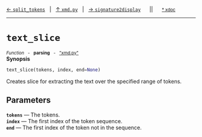 [&#8592; `split_tokens`](xmd.py--split_tokens.md)&nbsp;&nbsp;&nbsp;|&nbsp;&nbsp;&nbsp;[&#8593; `xmd.py`](xmd.py.md)&nbsp;&nbsp;&nbsp;|&nbsp;&nbsp;&nbsp;[&#8594; `signature2display`](xmd.py--signature2display.md)&nbsp;&nbsp;&nbsp;&nbsp;&nbsp;&nbsp;||&nbsp;&nbsp;&nbsp;&nbsp;&nbsp;&nbsp;<small>[\* xdoc](../xdoc/xmd.py.xmd#L120)</small>
***

# `text_slice`
<small>*Function* &nbsp; - &nbsp; **parsing** &nbsp; - &nbsp; ["xmd.py"](../xmd.py)</small>  
**Synopsis**

```python
text_slice(tokens, index, end=None)
```

Creates slice for extracting the text over the specified range of tokens.


## Parameters
**`tokens`** &#8213; The tokens.  
**`index`** &#8213; The first index of the token sequence.  
**`end`** &#8213; The first index of the token not in the sequence.  
